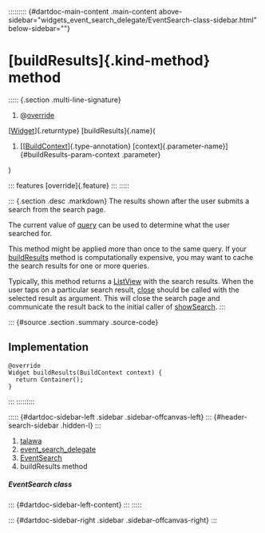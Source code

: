 ::::::::: {#dartdoc-main-content .main-content above-sidebar="widgets_event_search_delegate/EventSearch-class-sidebar.html" below-sidebar=""}
<div>

# [buildResults]{.kind-method} method

</div>

::::: {.section .multi-line-signature}
<div>

1.  @[override](https://api.flutter.dev/flutter/dart-core/override-constant.html)

</div>

[[Widget](https://api.flutter.dev/flutter/widgets/Widget-class.html)]{.returntype}
[buildResults]{.name}(

1.  [[[BuildContext](https://api.flutter.dev/flutter/widgets/BuildContext-class.html)]{.type-annotation}
    [context]{.parameter-name}]{#buildResults-param-context .parameter}

)

::: features
[override]{.feature}
:::
:::::

::: {.section .desc .markdown}
The results shown after the user submits a search from the search page.

The current value of
[query](https://api.flutter.dev/flutter/material/SearchDelegate/query.html)
can be used to determine what the user searched for.

This method might be applied more than once to the same query. If your
[buildResults](../../widgets_event_search_delegate/EventSearch/buildResults.html)
method is computationally expensive, you may want to cache the search
results for one or more queries.

Typically, this method returns a
[ListView](https://api.flutter.dev/flutter/widgets/ListView-class.html)
with the search results. When the user taps on a particular search
result,
[close](https://api.flutter.dev/flutter/material/SearchDelegate/close.html)
should be called with the selected result as argument. This will close
the search page and communicate the result back to the initial caller of
[showSearch](https://api.flutter.dev/flutter/material/showSearch.html).
:::

::: {#source .section .summary .source-code}
## Implementation

``` language-dart
@override
Widget buildResults(BuildContext context) {
  return Container();
}
```
:::
:::::::::

::::: {#dartdoc-sidebar-left .sidebar .sidebar-offcanvas-left}
::: {#header-search-sidebar .hidden-l}
:::

1.  [talawa](../../index.html)
2.  [event_search_delegate](../../widgets_event_search_delegate/)
3.  [EventSearch](../../widgets_event_search_delegate/EventSearch-class.html)
4.  buildResults method

##### EventSearch class

::: {#dartdoc-sidebar-left-content}
:::
:::::

::: {#dartdoc-sidebar-right .sidebar .sidebar-offcanvas-right}
:::
